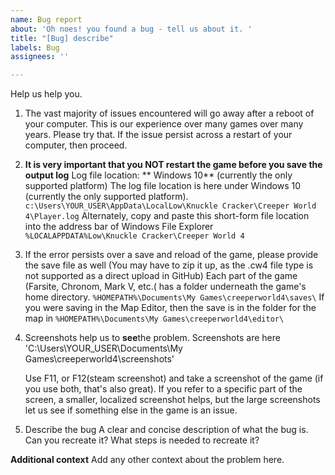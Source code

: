```yaml
---
name: Bug report
about: 'Oh noes! you found a bug - tell us about it. '
title: "[Bug] describe"
labels: Bug
assignees: ''

---
```


Help us help you. 

1. The vast majority of issues encountered will go away after a reboot of your computer. This is our experience over many games over many years. Please try that. If the issue persist across a restart of your  computer, then proceed. 

2.  **It is very important that you NOT restart the game before you save the output log**
 Log file location: 
   ** Windows 10** (currently the only supported platform)
      The log file location is here under Windows 10 (currently the only supported platform). 
           `c:\Users\YOUR_USER\AppData\LocalLow\Knuckle Cracker\Creeper World 4\Player.log`
      Alternately, copy and paste this short-form file location into the address bar of Windows File Explorer
             `%LOCALAPPDATA%Low\Knuckle Cracker\Creeper World 4`

3. If the error persists over a save and reload of the game, please provide the save file as well (You may have to zip it up, as the .cw4 file type is not supported as a direct upload in GitHub)
  Each part of the game (Farsite, Chronom, Mark V, etc.( has a folder underneath the game's home directory.
         `%HOMEPATH%\Documents\My Games\creeperworld4\saves\`
   If you were saving in the Map Editor, then the save is in the folder for the map in 
         `%HOMEPATH%\Documents\My Games\creeperworld4\editor\`

4. Screenshots help us to **see**the problem. 
  Screenshots are here
'C:\Users\YOUR_USER\Documents\My Games\creeperworld4\screenshots\'

   Use F11, or F12(steam screenshot) and take a screenshot of the game (if you use both, that's also great).  If you refer to a specific part of the screen, a smaller, localized screenshot helps, but the large screenshots let us see if something else in the game is an issue. 

5. Describe the bug 
   A clear and concise description of what the bug is. Can you recreate it? What steps is needed to recreate it? 

**Additional context**
Add any other context about the problem here.
